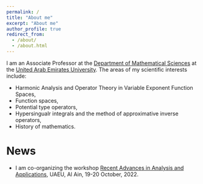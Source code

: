 ```yaml
---
permalink: /
title: "About me"
excerpt: "About me"
author_profile: true
redirect_from: 
  - /about/
  - /about.html
---
```


I am an Associate Professor at the [Department of Mathematical Sciences](https://cos.uaeu.ac.ae/en/departments/mathematical/) at the [United Arab Emirates University](http://www.uaeu.ac.ae/en). The areas of my scientific interests include:
- Harmonic Analysis and Operator Theory in Variable Exponent Function Spaces,
- Function spaces,
- Potential type operators,
- Hypersingualr integrals and the method of approximative inverse operators,
- History of mathematics.

News
======
 - I am co-organizing the workshop [Recent Advances in Analysis and Applications](https://conferences.uaeu.ac.ae/raaa2022/en/), UAEU, Al Ain, 19-20 October, 2022.

